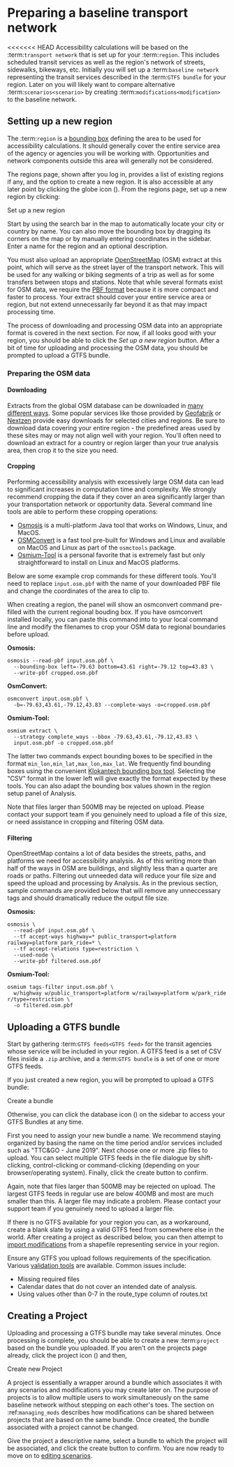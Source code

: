# Preparing a baseline transport network

<<<<<<< HEAD
Accessibility calculations will be based on the :term:`transport network` that is set up for your :term:`region`. This includes scheduled transit services as well as the region's network of streets, sidewalks, bikeways, etc. Initially you will set up a :term:`baseline network` representing the transit services described in the :term:`GTFS bundle` for your region. Later on you will likely want to compare alternative :term:`scenarios<scenario>` by creating :term:`modifications<modification>` to the baseline network. 

## Setting up a new region

The :term:`region` is a [bounding box](https://wiki.openstreetmap.org/wiki/Bounding_Box) defining the area to be used for accessibility calculations. It should generally cover the entire service area of the agency or agencies you will be working with. Opportunities and network components outside this area will generally not be considered.

The regions page, shown after you log in, provides a list of existing regions if any, and the option to create a new region. It is also accessible at any later point by clicking the globe icon (<i class="fa fa-globe"></i>). From the regions page, set up a new region by clicking:

<span class="btn btn-success"><i class="fa fa-plus"></i> Set up a new region</span>

Start by using the search bar in the map to automatically locate your city or country by name. You can also move the bounding box by dragging its corners on the map or by manually entering coordinates in the sidebar. Enter a name for the region and an optional description.

You must also upload an appropriate [OpenStreetMap](https://www.openstreetmap.org) (OSM) extract at this point, which will serve as the street layer of the transport network. This will be used for any walking or biking segments of a trip as well as for some transfers between stops and stations. Note that while several formats exist for OSM data, we require the [PBF format](https://wiki.openstreetmap.org/wiki/PBF_Format) because it is more compact and faster to process. Your extract should cover your entire service area or region, but not extend unnecessarily far beyond it as that may impact processing time.

The process of downloading and processing OSM data into an appropriate format is covered in the next section. For now, if all looks good with your region, you should be able to click the _Set up a new region_ button. After a bit of time for uploading and processing the OSM data, you should be prompted to upload a GTFS bundle.

### Preparing the OSM data

#### Downloading 

Extracts from the global OSM database can be downloaded in [many different ways](https://wiki.openstreetmap.org/wiki/Downloading_data). Some popular services like those provided by [Geofabrik](http://download.geofabrik.de) or [Nextzen](https://metro-extracts.nextzen.org/) provide easy downloads for selected cities and regions. Be sure to download data covering your entire region - the predefined areas used by these sites may or may not align well with your region. You'll often need to download an extract for a country or region larger than your true analysis area, then crop it to the size you need. 

#### Cropping

Performing accessibility analysis with excessively large OSM data can lead to significant increases in computation time and complexity. We strongly recommend cropping the data if they cover an area significantly larger than your transportation network or opportunity data. Several command line tools are able to perform these cropping operations: 
* [Osmosis](https://wiki.openstreetmap.org/wiki/Osmosis) is a multi-platform Java tool that works on Windows, Linux, and MacOS. 
* [OSMConvert](https://wiki.openstreetmap.org/wiki/Osmconvert) is a fast tool pre-built for Windows and Linux and available on MacOS and Linux as part of the `osmctools` package. 
* [Osmium-Tool](https://wiki.openstreetmap.org/wiki/Osmium) is a personal favorite that is extremely fast but only straightforward to install on Linux and MacOS platforms. 

Below are some example crop commands for these different tools. You'll need to replace `input.osm.pbf` with the name of your downloaded PBF file and change the coordinates of the area to clip to.

When creating a region, the panel will show an osmconvert command pre-filled with the current regional bouding box. If you have osmconvert installed locally, you can paste this command into to your local command line and modify the filenames to crop your OSM data to regional boundaries before upload.

**Osmosis:** 
```shell
osmosis --read-pbf input.osm.pbf \
  --bounding-box left=-79.63 bottom=43.61 right=-79.12 top=43.83 \
  --write-pbf cropped.osm.pbf
```

**OsmConvert:** 
```shell
osmconvert input.osm.pbf \
  -b=-79.63,43.61,-79.12,43.83 --complete-ways -o=cropped.osm.pbf
```

**Osmium-Tool:** 
```shell
osmium extract \
  --strategy complete_ways --bbox -79.63,43.61,-79.12,43.83 \
  input.osm.pbf -o cropped.osm.pbf
```

The latter two commands expect bounding boxes to be specified in the format `min_lon,min_lat,max_lon,max_lat`. We frequently find bounding boxes using the convenient [Klokantech bounding box tool](https://boundingbox.klokantech.com/). Selecting the "CSV" format in the lower left will give exactly the format expected by these tools. You can also adapt the bounding box values shown in the region setup panel of Analysis.

Note that files larger than 500MB may be rejected on upload. Please contact your support team if you genuinely need to upload a file of this size, or need assistance in cropping and filtering OSM data.

#### Filtering

OpenStreetMap contains a lot of data besides the streets, paths, and platforms we need for accessibility analysis. As of this writing more than half of the ways in OSM are buildings, and slightly less than a quarter are roads or paths. Filtering out unneeded data will reduce your file size and speed the upload and processing by Analysis. As in the previous section, sample commands are provided below that will remove any unneccessary tags and should dramatically reduce the output file size. 

**Osmosis:** 
```shell
osmosis \
  --read-pbf input.osm.pbf \
  --tf accept-ways highway=* public_transport=platform railway=platform park_ride=* \
  --tf accept-relations type=restriction \
  --used-node \
  --write-pbf filtered.osm.pbf
```

**Osmium-Tool:** 
```shell
osmium tags-filter input.osm.pbf \
  w/highway w/public_transport=platform w/railway=platform w/park_ride r/type=restriction \
  -o filtered.osm.pbf
```

## Uploading a GTFS bundle

Start by gathering :term:`GTFS feeds<GTFS feed>` for the transit agencies whose service will be included in your region. A GTFS feed is a set of CSV files inside a `.zip` archive, and a :term:`GTFS bundle` is a set of one or more GTFS feeds. 

If you just created a new region, you will be prompted to upload a GTFS bundle:

<span class="btn btn-success"><i class="fa fa-plus"></i> Create a bundle</span>

Otherwise, you can click the database icon (<i class="fa fa-database"></i>) on the sidebar to access your GTFS Bundles at any time. 

First you need to assign your new bundle a name. We recommend staying organized by basing the name on the time period and/or services included such as "TTC&GO - June 2019". Next choose one or more .zip files to upload. You can select multiple GTFS feeds in the file dialogue by shift-clicking, control-clicking or command-clicking (depending on your browser/operating system). Finally, click the create button to confirm.

Again, note that files larger than 500MB may be rejected on upload. The largest GTFS feeds in regular use are below 400MB and most are much smaller than this. A larger file may indicate a problem. Please contact your support team if you genuinely need to upload a larger file.

If there is no GTFS available for your region you can, as a workaround, create a blank slate by using a valid GTFS feed from somewhere else in the world. After creating a project as described below, you can then attempt to [import modifications](../edit-scenario/usage.html#importing-modifications) from a shapefile representing service in your region.

Ensure any GTFS you upload follows requirements of the specification. Various [validation tools](https://gtfs.org/testing/) are available. Common issues include:
* Missing required files
* Calendar dates that do not cover an intended date of analysis.
* Using values other than 0-7 in the route_type column of routes.txt

## Creating a Project

Uploading and processing a GTFS bundle may take several minutes. Once processing is complete, you should be able to create a new :term:`project` based on the bundle you uploaded. If you aren't on the projects page already, click the project icon (<i class="fa fa-cubes"></i>) and then,

<span class="btn btn-success"><i class="fa fa-plus"></i> Create new Project</span>

A project is essentially a wrapper around a bundle which associates it with any scenarios and modifications you may create later on. The purpose of projects is to allow multiple users to work simultaneously on the same baseline network without stepping on each other's toes. The section on :ref:`managing_mods` describes how modifications can be shared between projects that are based on the same bundle. Once created, the bundle associated with a project cannot be changed. 

Give the project a descriptive name, select a bundle to which the project will be associated, and click the create button to confirm. 
You are now ready to move on to [editing scenarios](../edit-scenario).
